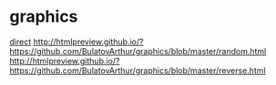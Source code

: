 # graphics
[direct](http://htmlpreview.github.io/?https://github.com/BulatovArthur/graphics/blob/master/direct.html)
http://htmlpreview.github.io/?https://github.com/BulatovArthur/graphics/blob/master/random.html
http://htmlpreview.github.io/?https://github.com/BulatovArthur/graphics/blob/master/reverse.html
